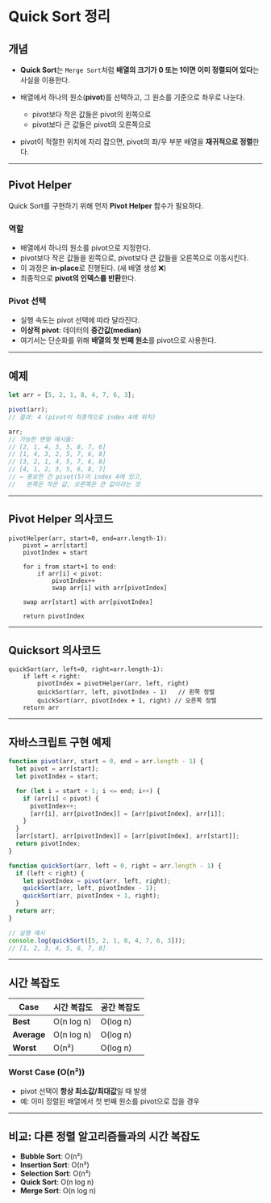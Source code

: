 # Quick Sort 정리

## 개념

* **Quick Sort**는 `Merge Sort`처럼 **배열의 크기가 0 또는 1이면 이미 정렬되어 있다**는 사실을 이용한다.
* 배열에서 하나의 원소(**pivot**)를 선택하고, 그 원소를 기준으로 좌우로 나눈다.

  * pivot보다 작은 값들은 pivot의 왼쪽으로
  * pivot보다 큰 값들은 pivot의 오른쪽으로
* pivot이 적절한 위치에 자리 잡으면, pivot의 좌/우 부분 배열을 **재귀적으로 정렬**한다.

---

## Pivot Helper

Quick Sort를 구현하기 위해 먼저 **Pivot Helper** 함수가 필요하다.

### 역할

* 배열에서 하나의 원소를 pivot으로 지정한다.
* pivot보다 작은 값들을 왼쪽으로, pivot보다 큰 값들을 오른쪽으로 이동시킨다.
* 이 과정은 **in-place**로 진행된다. (새 배열 생성 ❌)
* 최종적으로 **pivot의 인덱스를 반환**한다.

### Pivot 선택

* 실행 속도는 pivot 선택에 따라 달라진다.
* **이상적 pivot**: 데이터의 **중간값(median)**
* 여기서는 단순화를 위해 **배열의 첫 번째 원소**를 pivot으로 사용한다.

---

## 예제

```js
let arr = [5, 2, 1, 8, 4, 7, 6, 3];

pivot(arr); 
// 결과: 4 (pivot이 최종적으로 index 4에 위치)

arr;
// 가능한 변형 예시들:
// [2, 1, 4, 3, 5, 8, 7, 6]
// [1, 4, 3, 2, 5, 7, 6, 8]
// [3, 2, 1, 4, 5, 7, 6, 8]
// [4, 1, 2, 3, 5, 6, 8, 7]
// → 중요한 건 pivot(5)이 index 4에 있고,
//   왼쪽은 작은 값, 오른쪽은 큰 값이라는 것
```

---

## Pivot Helper 의사코드

```
pivotHelper(arr, start=0, end=arr.length-1):
    pivot = arr[start]
    pivotIndex = start

    for i from start+1 to end:
        if arr[i] < pivot:
            pivotIndex++
            swap arr[i] with arr[pivotIndex]

    swap arr[start] with arr[pivotIndex]

    return pivotIndex
```

---

## Quicksort 의사코드

```
quickSort(arr, left=0, right=arr.length-1):
    if left < right:
        pivotIndex = pivotHelper(arr, left, right)
        quickSort(arr, left, pivotIndex - 1)   // 왼쪽 정렬
        quickSort(arr, pivotIndex + 1, right) // 오른쪽 정렬
    return arr
```

---

## 자바스크립트 구현 예제

```js
function pivot(arr, start = 0, end = arr.length - 1) {
  let pivot = arr[start];
  let pivotIndex = start;

  for (let i = start + 1; i <= end; i++) {
    if (arr[i] < pivot) {
      pivotIndex++;
      [arr[i], arr[pivotIndex]] = [arr[pivotIndex], arr[i]];
    }
  }
  [arr[start], arr[pivotIndex]] = [arr[pivotIndex], arr[start]];
  return pivotIndex;
}

function quickSort(arr, left = 0, right = arr.length - 1) {
  if (left < right) {
    let pivotIndex = pivot(arr, left, right);
    quickSort(arr, left, pivotIndex - 1);
    quickSort(arr, pivotIndex + 1, right);
  }
  return arr;
}

// 실행 예시
console.log(quickSort([5, 2, 1, 8, 4, 7, 6, 3]));
// [1, 2, 3, 4, 5, 6, 7, 8]
```

---

## 시간 복잡도

| Case        | 시간 복잡도     | 공간 복잡도   |
| ----------- | ---------- | -------- |
| **Best**    | O(n log n) | O(log n) |
| **Average** | O(n log n) | O(log n) |
| **Worst**   | O(n²)      | O(log n) |

### Worst Case (O(n²))

* pivot 선택이 **항상 최소값/최대값**일 때 발생
* 예: 이미 정렬된 배열에서 첫 번째 원소를 pivot으로 잡을 경우

---

## 비교: 다른 정렬 알고리즘들과의 시간 복잡도

* **Bubble Sort**: O(n²)
* **Insertion Sort**: O(n²)
* **Selection Sort**: O(n²)
* **Quick Sort**: O(n log n)
* **Merge Sort**: O(n log n)
